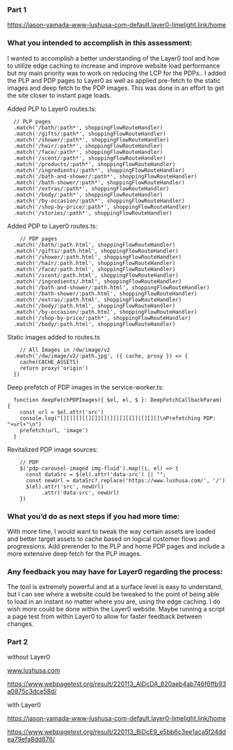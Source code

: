 ### Part 1

https://jason-yamada-www-lushusa-com-default.layer0-limelight.link/home

### What you intended to accomplish in this assessment:
I wanted to accomplish a better understanding of the Layer0 tool and how to utilize edge caching to increase and improve website load performance but my main priority was to work on reducing the LCP for the PDPs.. I added the PLP and PDP pages to Layer0 as well as applied pre-fetch to the static images and deep fetch to the PDP images. This was done in an effort to get the site closer to instant page loads.


Added PLP to Layer0 routes.ts:
```
  // PLP pages
  .match('/bath/:path*', shoppingFlowRouteHandler)
  .match('/gifts/:path*', shoppingFlowRouteHandler)
  .match('/shower/:path*', shoppingFlowRouteHandler)
  .match('/hair/:path*', shoppingFlowRouteHandler)
  .match('/face/:path*', shoppingFlowRouteHandler)
  .match('/scent/:path*', shoppingFlowRouteHandler)
  .match('/products/:path*', shoppingFlowRouteHandler)
  .match('/ingredients/:path*', shoppingFlowRouteHandler)
  .match('/bath-and-shower/:path*', shoppingFlowRouteHandler)
  .match('/bath-shower/:path*', shoppingFlowRouteHandler)
  .match('/extras/:path*', shoppingFlowRouteHandler)
  .match('/body/:path*', shoppingFlowRouteHandler)
  .match('/by-occasion/:path*', shoppingFlowRouteHandler)
  .match('/shop-by-price/:path*', shoppingFlowRouteHandler)
  .match('/stories/:path*', shoppingFlowRouteHandler)
```


Added PDP to Layer0 routes.ts:
```
    // PDP pages
  .match('/bath/:path.html', shoppingFlowRouteHandler)
  .match('/gifts/:path.html', shoppingFlowRouteHandler)
  .match('/shower/:path.html', shoppingFlowRouteHandler)
  .match('/hair/:path.html', shoppingFlowRouteHandler)
  .match('/face/:path.html', shoppingFlowRouteHandler)
  .match('/scent/:path.html', shoppingFlowRouteHandler)
  .match('/ingredients/.html', shoppingFlowRouteHandler)
  .match('/bath-and-shower/:path.html', shoppingFlowRouteHandler)
  .match('/bath-shower/:path.html', shoppingFlowRouteHandler)
  .match('/extras/:path.html', shoppingFlowRouteHandler)
  .match('/body/:path.html', shoppingFlowRouteHandler)
  .match('/by-occasion/:path.html', shoppingFlowRouteHandler)
  .match('/shop-by-price/:path*', shoppingFlowRouteHandler)
  .match('/body/:path.html', shoppingFlowRouteHandler)
```

Static images added to routes.ts
```
    // All Images in /dw/image/v2
  .match('/dw/image/v2/:path.jpg', ({ cache, proxy }) => {
    cache(CACHE_ASSETS)
    return proxy('origin')
  })
```


Deep prefetch of PDP images in the service-worker.ts:
```
  function deepFetchPDPImages({ $el, el, $ }: DeepFetchCallbackParam) {
    const url = $el.attr('src')
    console.log("[][]][][[][]][][][][][[]][[][][]\nPrefetching PDP: "+url+"\n")
    prefetch(url, 'image')
  }
```


Revitalized PDP image sources:
```
    // PDP
    $('pdp-carousel-imaged img-fluid').map((i, el) => {
      const dataSrc = $(el).attr('data-src') || "";
      const newUrl = dataSrc?.replace('https://www.lushusa.com/', '/')
      $(el).attr('src', newUrl)
           .attr('data-src', newUrl)
    })
```  

### What you’d do as next steps if you had more time:
With more time, I would want to tweak the way certain assets are loaded and better target assets to cache based on logical customer flows and progressions. Add prerender to the PLP and home PDP pages and include a more extensive deep fetch for the PLP images.

### Any feedback you may have for Layer0 regarding the process:
The tool is extremely powerful and at a surface level is easy to understand, but I can see where a website could be tweaked to the point of being able to load in an instant no matter where you are, using the edge caching. I do wish more could be done within the Layer0 website. Maybe running a script a page test from within Layer0 to allow for faster feedback between changes.

### Part 2
without Layer0

www.lushusa.com

https://www.webpagetest.org/result/220113_AiDcDA_820aeb4ab746f6ffb93a0875c3dce58d/

with Layer0

https://jason-yamada-www-lushusa-com-default.layer0-limelight.link/home

https://www.webpagetest.org/result/220113_BiDcE9_e5bb6c3ee1aca5f24ddea79efa8dd876/
